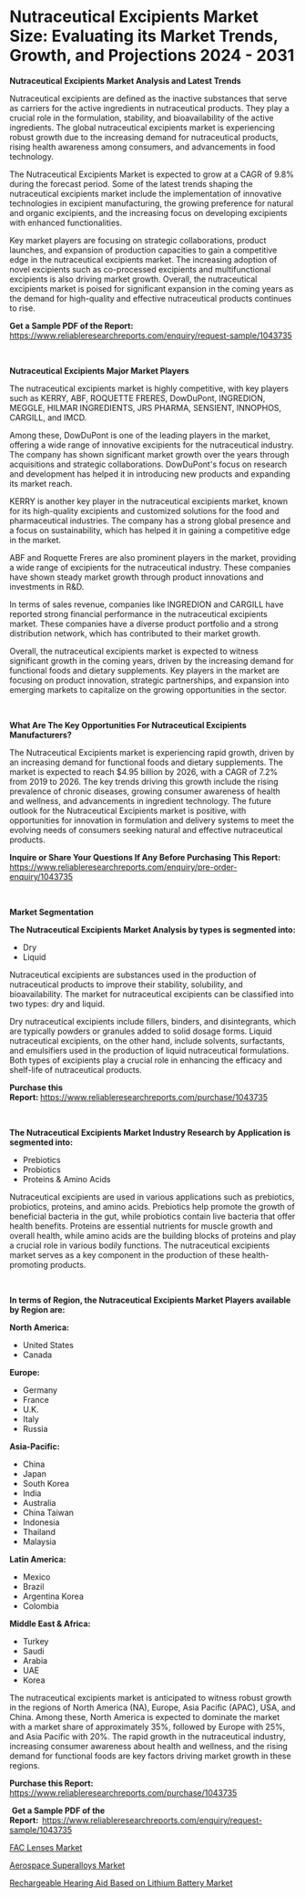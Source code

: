 <p><h1>Nutraceutical Excipients Market Size: Evaluating its Market Trends, Growth, and Projections 2024 - 2031</h1></p><p><strong>Nutraceutical Excipients Market Analysis and Latest Trends</strong></p>
<p><p>Nutraceutical excipients are defined as the inactive substances that serve as carriers for the active ingredients in nutraceutical products. They play a crucial role in the formulation, stability, and bioavailability of the active ingredients. The global nutraceutical excipients market is experiencing robust growth due to the increasing demand for nutraceutical products, rising health awareness among consumers, and advancements in food technology.</p><p>The Nutraceutical Excipients Market is expected to grow at a CAGR of 9.8% during the forecast period. Some of the latest trends shaping the nutraceutical excipients market include the implementation of innovative technologies in excipient manufacturing, the growing preference for natural and organic excipients, and the increasing focus on developing excipients with enhanced functionalities.</p><p>Key market players are focusing on strategic collaborations, product launches, and expansion of production capacities to gain a competitive edge in the nutraceutical excipients market. The increasing adoption of novel excipients such as co-processed excipients and multifunctional excipients is also driving market growth. Overall, the nutraceutical excipients market is poised for significant expansion in the coming years as the demand for high-quality and effective nutraceutical products continues to rise.</p></p>
<p><strong>Get a Sample PDF of the Report:&nbsp;</strong> <a href="https://www.reliableresearchreports.com/enquiry/request-sample/1043735">https://www.reliableresearchreports.com/enquiry/request-sample/1043735</a></p>
<p>&nbsp;</p>
<p><strong>Nutraceutical Excipients Major Market Players</strong></p>
<p><p>The nutraceutical excipients market is highly competitive, with key players such as KERRY, ABF, ROQUETTE FRERES, DowDuPont, INGREDION, MEGGLE, HILMAR INGREDIENTS, JRS PHARMA, SENSIENT, INNOPHOS, CARGILL, and IMCD.</p><p>Among these, DowDuPont is one of the leading players in the market, offering a wide range of innovative excipients for the nutraceutical industry. The company has shown significant market growth over the years through acquisitions and strategic collaborations. DowDuPont's focus on research and development has helped it in introducing new products and expanding its market reach.</p><p>KERRY is another key player in the nutraceutical excipients market, known for its high-quality excipients and customized solutions for the food and pharmaceutical industries. The company has a strong global presence and a focus on sustainability, which has helped it in gaining a competitive edge in the market.</p><p>ABF and Roquette Freres are also prominent players in the market, providing a wide range of excipients for the nutraceutical industry. These companies have shown steady market growth through product innovations and investments in R&D.</p><p>In terms of sales revenue, companies like INGREDION and CARGILL have reported strong financial performance in the nutraceutical excipients market. These companies have a diverse product portfolio and a strong distribution network, which has contributed to their market growth. </p><p>Overall, the nutraceutical excipients market is expected to witness significant growth in the coming years, driven by the increasing demand for functional foods and dietary supplements. Key players in the market are focusing on product innovation, strategic partnerships, and expansion into emerging markets to capitalize on the growing opportunities in the sector.</p></p>
<p>&nbsp;</p>
<p><strong>What Are The Key Opportunities For Nutraceutical Excipients Manufacturers?</strong></p>
<p><p>The Nutraceutical Excipients market is experiencing rapid growth, driven by an increasing demand for functional foods and dietary supplements. The market is expected to reach $4.95 billion by 2026, with a CAGR of 7.2% from 2019 to 2026. The key trends driving this growth include the rising prevalence of chronic diseases, growing consumer awareness of health and wellness, and advancements in ingredient technology. The future outlook for the Nutraceutical Excipients market is positive, with opportunities for innovation in formulation and delivery systems to meet the evolving needs of consumers seeking natural and effective nutraceutical products.</p></p>
<p><strong>Inquire or Share Your Questions If Any Before Purchasing This Report:</strong> <a href="https://www.reliableresearchreports.com/enquiry/pre-order-enquiry/1043735">https://www.reliableresearchreports.com/enquiry/pre-order-enquiry/1043735</a></p>
<p>&nbsp;</p>
<p><strong>Market Segmentation</strong></p>
<p><strong>The Nutraceutical Excipients Market Analysis by types is segmented into:</strong></p>
<p><ul><li>Dry</li><li>Liquid</li></ul></p>
<p><p>Nutraceutical excipients are substances used in the production of nutraceutical products to improve their stability, solubility, and bioavailability. The market for nutraceutical excipients can be classified into two types: dry and liquid. </p><p>Dry nutraceutical excipients include fillers, binders, and disintegrants, which are typically powders or granules added to solid dosage forms. Liquid nutraceutical excipients, on the other hand, include solvents, surfactants, and emulsifiers used in the production of liquid nutraceutical formulations. Both types of excipients play a crucial role in enhancing the efficacy and shelf-life of nutraceutical products.</p></p>
<p><strong>Purchase this Report:&nbsp;</strong><a href="https://www.reliableresearchreports.com/purchase/1043735">https://www.reliableresearchreports.com/purchase/1043735</a></p>
<p>&nbsp;</p>
<p><strong>The Nutraceutical Excipients Market Industry Research by Application is segmented into:</strong></p>
<p><ul><li>Prebiotics</li><li>Probiotics</li><li>Proteins & Amino Acids</li></ul></p>
<p><p>Nutraceutical excipients are used in various applications such as prebiotics, probiotics, proteins, and amino acids. Prebiotics help promote the growth of beneficial bacteria in the gut, while probiotics contain live bacteria that offer health benefits. Proteins are essential nutrients for muscle growth and overall health, while amino acids are the building blocks of proteins and play a crucial role in various bodily functions. The nutraceutical excipients market serves as a key component in the production of these health-promoting products.</p></p>
<p>&nbsp;</p>
<p><strong>In terms of Region, the Nutraceutical Excipients Market Players available by Region are:</strong></p>
<p>
    <p> <strong> North America: </strong>
        <ul>
            <li>United States</li>
            <li>Canada</li>
        </ul>
        </p> 
    <p> <strong> Europe: </strong>
        <ul>
            <li>Germany</li>
            <li>France</li>
            <li>U.K.</li>
            <li>Italy</li>
            <li>Russia</li>
        </ul>
        </p> 
    <p> <strong> Asia-Pacific: </strong>
        <ul>
            <li>China</li>
            <li>Japan</li>
            <li>South Korea</li>
            <li>India</li>
            <li>Australia</li>
            <li>China Taiwan</li>
            <li>Indonesia</li>
            <li>Thailand</li>
            <li>Malaysia</li>
        </ul>
        </p> 
    <p> <strong> Latin America: </strong>
        <ul>
            <li>Mexico</li>
            <li>Brazil</li>
            <li>Argentina Korea</li>
            <li>Colombia</li>
        </ul>
        </p> 
    <p> <strong> Middle East & Africa: </strong>
        <ul>
            <li>Turkey</li>
            <li>Saudi</li>
            <li>Arabia</li>
            <li>UAE</li>
            <li>Korea</li>
        </ul>
    </p>
    </p>
<p><p>The nutraceutical excipients market is anticipated to witness robust growth in the regions of North America (NA), Europe, Asia Pacific (APAC), USA, and China. Among these, North America is expected to dominate the market with a market share of approximately 35%, followed by Europe with 25%, and Asia Pacific with 20%. The rapid growth in the nutraceutical industry, increasing consumer awareness about health and wellness, and the rising demand for functional foods are key factors driving market growth in these regions.</p></p>
<p><strong>Purchase this Report: </strong><a href="https://www.reliableresearchreports.com/purchase/1043735">https://www.reliableresearchreports.com/purchase/1043735</a></p>
<p>&nbsp;<strong>Get a Sample PDF of the Report:&nbsp;&nbsp;</strong><a href="https://www.reliableresearchreports.com/enquiry/request-sample/1043735">https://www.reliableresearchreports.com/enquiry/request-sample/1043735</a></p>
<p><strong></strong></p>
<p><p><a href="https://view.publitas.com/reportprime-1/fac-lenses-market-size-reflecting-a-forecast-till-2030-market-by-type-by-application-and-by-geography/">FAC Lenses Market</a></p><p><a href="https://github.com/edytherolanlouisejk1miz0wig/Market-Research-Report-List-1/blob/main/aerospace-superalloys-market.md">Aerospace Superalloys Market</a></p><p><a href="https://view.publitas.com/reportprime-1/rechargeable-hearing-aid-based-on-lithium-battery-market-offer-valuable-insights-into-market-size-market-share-market-trends-and-projections-spanning-from-2023-to-2030/">Rechargeable Hearing Aid Based on Lithium Battery Market</a></p></p>